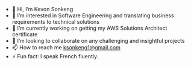 - 👋 Hi, I’m Kevon Sonkeng
- 👀 I’m interested in Software Engineering and translating business requirements to technical solutions
- 🌱 I’m currently working on getting my AWS Solutions Architect certificate
- 💞️ I’m looking to collaborate on any challenging and insightful projects
- 📫 How to reach me ksonkeng1@gmail.com
- ⚡ Fun fact: I speak French fluently.

<!---
ksonkeng1/ksonkeng1 is a ✨ special ✨ repository because its `README.md` (this file) appears on your GitHub profile.
You can click the Preview link to take a look at your changes.
--->
